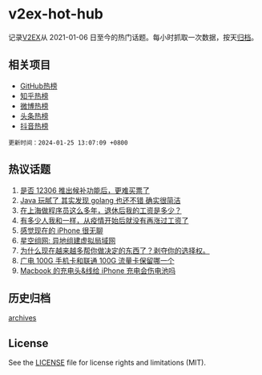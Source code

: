 # v2ex-hot-hub

 记录[V2EX](https://www.v2ex.com/)从 2021-01-06 日至今的热门话题。每小时抓取一次数据，按天[归档](archives)。
 
 ## 相关项目

- [GitHub热榜](https://github.com/snaildev/github-hot-hub)
- [知乎热榜](https://github.com/snaildev/zhihu-hot-hub)
- [微博热榜](https://github.com/snaildev/weibo-hot-hub)
- [头条热榜](https://github.com/snaildev/toutiao-hot-hub)
- [抖音热榜](https://github.com/snaildev/douyin-hot-hub)


 `更新时间：2024-01-25 13:07:09 +0800`

## 热议话题

1. [是否 12306 推出候补功能后，更难买票了](https://www.v2ex.com/t/1011171)
1. [Java 玩腻了 其实发现 golang 也还不错 确实很简洁](https://www.v2ex.com/t/1011186)
1. [在上海做程序员这么多年，退休后我的工资是多少？](https://www.v2ex.com/t/1011358)
1. [有多少人我和一样，从疫情开始后就没有再涨过工资了](https://www.v2ex.com/t/1011333)
1. [感觉现在的 iPhone 很无聊](https://www.v2ex.com/t/1011377)
1. [星空组网: 异地组建虚拟局域网](https://www.v2ex.com/t/1011182)
1. [为什么现在越来越多帮你做决定的东西了？剥夺你的选择权。](https://www.v2ex.com/t/1011368)
1. [广电 100G 手机卡和联通 100G 流量卡保留哪一个](https://www.v2ex.com/t/1011366)
1. [Macbook 的充电头&线给 iPhone 充电会伤电池吗](https://www.v2ex.com/t/1011163)

## 历史归档

[archives](archives)

## License

See the [LICENSE](LICENSE) file for license rights and limitations (MIT).
